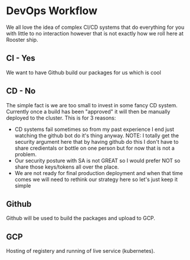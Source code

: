 # DevOps Workflow

We all love the idea of complex CI/CD systems that do everything for you with little to no interaction however that is not exactly how we roll here at Rooster ship.

## CI - Yes

We want to have Github build our packages for us which is cool

## CD - No

The simple fact is we are too small to invest in some fancy CD system.  Currently once a build has been "approved" it will then be manually deployed to the cluster.  This is for 3 reasons:

- CD systems fail sometimes so from my past experience I end just watching the github bot do it's thing anyway.  NOTE:  I totally get the security argument here that by having github do this I don't have to share credientals or bottle on one person but for now that is not a problem.
- Our security posture with SA is not GREAT so I would prefer NOT so share those keys/tokens all over the place.
- We are not ready for final production deployment and when that time comes we will need to rethink our strategy here so let's just keep it simple

## Github

Github will be used to build the packages and upload to GCP.

## GCP

Hosting of registery and running of live service (kubernetes).